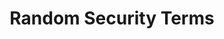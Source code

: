 ---
layout: glossary
title: Random Security Terms
description: The types of Axe A11y Rules and Types
social_image: /assets/axetypes.png
permalink: /terms/security/random
file: terms_security-random
---